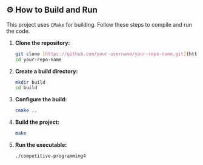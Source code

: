 ## ⚙️ How to Build and Run

This project uses `CMake` for building. Follow these steps to compile and run the code.

1.  **Clone the repository:**
    ```bash
    git clone [https://github.com/your-username/your-repo-name.git](https://github.com/your-username/your-repo-name.git)
    cd your-repo-name
    ```

2.  **Create a build directory:**
    ```bash
    mkdir build
    cd build
    ```

3.  **Configure the build:**
    ```bash
    cmake ..
    ```

4.  **Build the project:**
    ```bash
    make
    ```

5.  **Run the executable:**
    ```bash
    ./competitive-programming4
    ```
